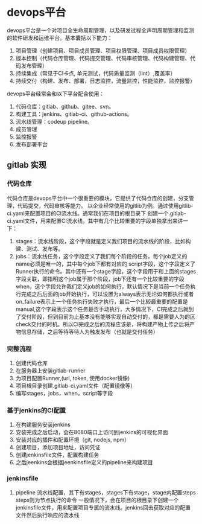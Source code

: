 # devops平台

devops平台是一个对项目全生命周期管理，以及研发过程全声明周期管理和监测的软件研发和运维平台。基本囊括以下能力：
1. 项目管理（创建项目、项目成员管理、项目权限管理、项目成员权限管理）
2. 版本控制（代码仓库管理、代码提交管理、代码审核管理、代码构建管理、代码发布管理）
2. 持续集成（常见于CI卡点, 单元测试，代码质量监测（lint）,覆盖率）
3. 持续交付（构建、发布、部署，日志监控，流量监控，性能监控，监控报警）

devops平台经常会和以下平台配合使用：
1. 代码仓库：gitlab、github、gitee、svn。
2. 构建工具：jenkins、gitlab-ci、github-actions。
3. 流水线管理：codeup pipeline。
4. 成员管理
5. 监控报警
6. 发布部署平台

## gitlab 实现
### 代码仓库
代码仓库是devops平台中一个很重要的模块，它提供了代码仓库的创建，分支管理，代码提交，代码审核等能力。
以企业经常使用的gitlib为例。通过使用gitlib-ci.yaml来配置项目的CI流水线。通常我们在项目的根目录下
创建一个.gitlab-ci.yaml文件，用来配置CI流水线。其中有几个比较重要的字段单独拿出来讲一下：
1. stages：流水线阶段，这个字段就是定义我们项目的流水线的阶段，比如构建、测试、发布等。
2. jobs：流水线任务，这个字段定义了我们每个阶段的任务。每个job定义的name必须是唯一的，其中每个job下都有对应的
script字段，这个字段定义了Runner执行的命令。其中还有一个stage字段，这个字段用于和上面的stages字段关联，即指明这个job属于那个阶段，job下还有一个比较重要的字段when，这个字段允许我们定义job的如何执行，默认情况下是当前一个任务执行完成之后后面的job开始执行，可以设置为always表示无论如何都执行或者on_failure表示上一个任务执行失败才执行，最后一个比较最重要的配置是manual,这个字段表示这个任务是否手动执行，大多情况下，CI完成之后就到了交付阶段，但到目前为止基本没有能够实现自动交付的，都是需要人为的区check交付的时机。所以CI完成之后的流程应该是，将构建产物上传之后将产物信息存储，之后等待等待人为触发发布（也就是交付任务）

### 完整流程
1. 创建代码仓库
2. 在服务器上安装gitlab-runner
3. 为项目配置Runner,(url, token, 使用docker镜像)
4. 项目根目录创建.gitlab-ci.yaml文件（配置镜像等）
5. 编写stages，jobs，when，script等字段

### 基于jenkins的CI配置

1. 在构建服务安装jenkins
2. 安装完成之后启动，会在8080端口上访问到jenkins的可视化界面
3. 安装对应的插件和配置环境（git, nodejs, npm）
4. 创建项目，添加项目地址，访问凭证
5. 创建jenkinsfile文件，配置构建任务
6. 之后jeenkins会根据jeenkinsfile定义的pipeline来构建项目

### jenkinsfile

1. pipeline 流水线配置，其下有stages，stages下有stage，stage内配置steps steps则为节点执行的命令
一般情况下，会在项目的根目录下创建一个jenkinsfile文件，用来配置项目专属的流水线。jenkins回去获取对应的配置
文件然后执行响应的流水线

